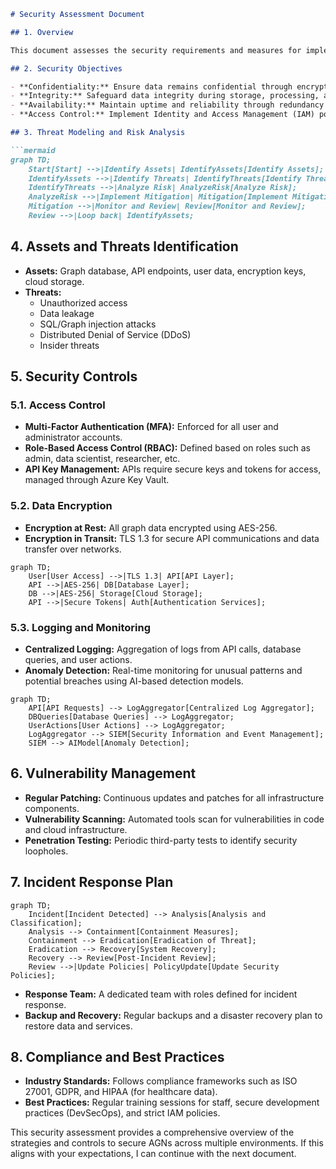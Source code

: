 ```markdown
# Security Assessment Document

## 1. Overview

This document assesses the security requirements and measures for implementing Active Graph Networks (AGNs) within enterprise and cloud environments. It outlines the potential vulnerabilities, the mitigation strategies, and the steps taken to ensure the secure deployment and operation of AGNs.

## 2. Security Objectives

- **Confidentiality:** Ensure data remains confidential through encryption and access control mechanisms.
- **Integrity:** Safeguard data integrity during storage, processing, and transmission.
- **Availability:** Maintain uptime and reliability through redundancy and resilience strategies.
- **Access Control:** Implement Identity and Access Management (IAM) policies to control user permissions.

## 3. Threat Modeling and Risk Analysis

```mermaid
graph TD;
    Start[Start] -->|Identify Assets| IdentifyAssets[Identify Assets];
    IdentifyAssets -->|Identify Threats| IdentifyThreats[Identify Threats];
    IdentifyThreats -->|Analyze Risk| AnalyzeRisk[Analyze Risk];
    AnalyzeRisk -->|Implement Mitigation| Mitigation[Implement Mitigation];
    Mitigation -->|Monitor and Review| Review[Monitor and Review];
    Review -->|Loop back| IdentifyAssets;
```

## 4. Assets and Threats Identification

- **Assets:** Graph database, API endpoints, user data, encryption keys, cloud storage.
- **Threats:**
  - Unauthorized access
  - Data leakage
  - SQL/Graph injection attacks
  - Distributed Denial of Service (DDoS)
  - Insider threats

## 5. Security Controls

### 5.1. Access Control

- **Multi-Factor Authentication (MFA):** Enforced for all user and administrator accounts.
- **Role-Based Access Control (RBAC):** Defined based on roles such as admin, data scientist, researcher, etc.
- **API Key Management:** APIs require secure keys and tokens for access, managed through Azure Key Vault.

### 5.2. Data Encryption

- **Encryption at Rest:** All graph data encrypted using AES-256.
- **Encryption in Transit:** TLS 1.3 for secure API communications and data transfer over networks.

```mermaid
graph TD;
    User[User Access] -->|TLS 1.3| API[API Layer];
    API -->|AES-256| DB[Database Layer];
    DB -->|AES-256| Storage[Cloud Storage];
    API -->|Secure Tokens| Auth[Authentication Services];
```

### 5.3. Logging and Monitoring

- **Centralized Logging:** Aggregation of logs from API calls, database queries, and user actions.
- **Anomaly Detection:** Real-time monitoring for unusual patterns and potential breaches using AI-based detection models.

```mermaid
graph TD;
    API[API Requests] --> LogAggregator[Centralized Log Aggregator];
    DBQueries[Database Queries] --> LogAggregator;
    UserActions[User Actions] --> LogAggregator;
    LogAggregator --> SIEM[Security Information and Event Management];
    SIEM --> AIModel[Anomaly Detection];
```

## 6. Vulnerability Management

- **Regular Patching:** Continuous updates and patches for all infrastructure components.
- **Vulnerability Scanning:** Automated tools scan for vulnerabilities in code and cloud infrastructure.
- **Penetration Testing:** Periodic third-party tests to identify security loopholes.

## 7. Incident Response Plan

```mermaid
graph TD;
    Incident[Incident Detected] --> Analysis[Analysis and Classification];
    Analysis --> Containment[Containment Measures];
    Containment --> Eradication[Eradication of Threat];
    Eradication --> Recovery[System Recovery];
    Recovery --> Review[Post-Incident Review];
    Review -->|Update Policies| PolicyUpdate[Update Security Policies];
```

- **Response Team:** A dedicated team with roles defined for incident response.
- **Backup and Recovery:** Regular backups and a disaster recovery plan to restore data and services.

## 8. Compliance and Best Practices

- **Industry Standards:** Follows compliance frameworks such as ISO 27001, GDPR, and HIPAA (for healthcare data).
- **Best Practices:** Regular training sessions for staff, secure development practices (DevSecOps), and strict IAM policies.

This security assessment provides a comprehensive overview of the strategies and controls to secure AGNs across multiple environments. If this aligns with your expectations, I can continue with the next document.
```
